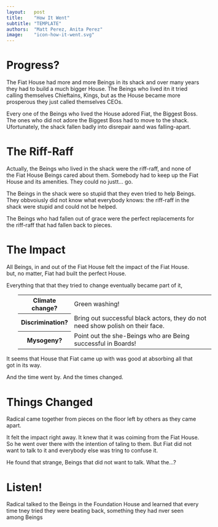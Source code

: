 ```yaml
---
layout:   post
title:    "How It Went"
subtitle: "TEMPLATE"
authors:  "Matt Perez, Anita Perez"
image:    "icon-how-it-went.svg"
---
```


<div style='display:none; '>
 <p>Their story continues&hellip;</p>
</div>

<h1>Progress?</h1>
 <p>The Fiat House had more and more Beings in its shack and over many years they had to build a much bigger House. The Beings who lived itn it tried calling themselves Chieftains, Kings, but as the House became more prosperous they just called themselves CEOs.</p>
 <p>Every one of the Beings who lived the House adored Fiat, the Biggest Boss. The ones who did not adore the Biggest Boss had to move to the shack. Ufortunately, the shack fallen badly into disrepair aand was falling-apart.</p>

<h1>The Riff-Raff</h1>
<p>Actually, the Beings who lived in the shack were the riff-raff, and none of the Fiat House Beings cared about them. Somebody had to keep up the Fiat House and its amenities. They could no justt&hellip; go.</p>
 <p>The Beings in the shack were so stupid that they even tried to help Beings. They obbvoiusly did not know what everybody knows: the riff-raff in the shack were stupid and could not be helped.</p>
 <p>The Beings who had fallen out of grace were the perfect replacements for the riff-raff that had fallen back to pieces.</p>

<h1>The Impact</h1>
 <p>All Beings, in and out of the Fiat House felt the impact of the Fiat House. but,  no matter, Fiat had built the perfect House.</p>
 <p>Everything that that they tried to change eventually became part of it,</p>
  <table style="margin-left:30px; ">
   <tr>
    <th width="40en; ">
     Climate change?
    </th>
    <td>
     Green washing!
    </td>
   </tr>
   <tr>
    <th>
     Discrimination?
    </th>
    <td>
     Bring out successful black actors, they do not need show polish on their face.
    </td>
   </tr>
   <tr>
    <th>
     Mysogeny?
    </th>
    <td>
     Point out the she-Beings who are Being successful in Boards!
    </td>
   </tr>
  </table>
 <p>It seems that House that Fiat came up with was good at absorbing all that got in its way.</p>
 <p>And the time went by. And the times changed.</p>

<h1>Things Changed</h1>
 <p>Radical came together from pieces on the floor left by others as they came apart.</p>
 <p>It felt the impact right away. It knew that it was coiming from the Fiat House. So he went over there with the intention of taling to them. But Fiat did not want to talk to it and everybody else was tring to confuse it.</p>
 <p>He found that strange, Beings that did not want to talk. What the&hellip;?</p>

<h1>Listen!</h1>
 <p>Radical talked to the Beings in the Foundation House and learned that every time tney tried they were beating back, something they had nver seen among Beings</p>

<h1></h1>
 <p></p>

<h1></h1>
 <p></p>

<h1></h1>
 <p></p>

<h1></h1>
 <p></p>

<h1></h1>
 <p></p>

<h1></h1>
 <p></p>

<h1></h1>
 <p></p>